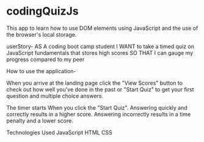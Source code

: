 # codingQuizJs

 This app to learn how to use DOM elements using JavaScript and the use of the browser's local storage.

userStory-
AS A coding boot camp student
I WANT to take a timed quiz on JavaScript fundamentals that stores high scores
SO THAT I can gauge my progress compared to my peer

How to use the application-

When you arrive at the landing page click the "View Scores" button to check out how well you've done in the past or "Start Quiz" to get your first question and multiple choice answers.

The timer starts When you click the "Start Quiz". Answering quickly and correctly results in a higher score. Answering incorrectly results in a time penalty and a lower score.

Technologies Used
JavaScript
HTML
CSS

